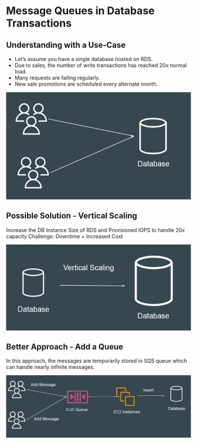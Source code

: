 # Message Queues in Database Transactions

## Understanding with a Use-Case
- Let’s assume you have a single database hosted on RDS.
- Due to sales, the number of write transactions has reached 20x normal load.
- Many requests are failing regularly.
- New sale promotions are scheduled every alternate month.

![My Image](images/image1.png)

## Possible Solution - Vertical Scaling
Increase the DB Instance Size of RDS and Provisioned IOPS to handle 20x
capacity
Challenge: Downtime + Increased Cost


![My Image](images/image2.png)

## Better Approach - Add a Queue
In this approach, the messages are temporarily stored in SQS queue which can
handle nearly infinite messages.

![My Image](images/image3.png)